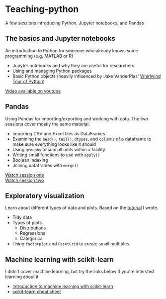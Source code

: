 # Teaching-python
A few sessions introducing Python, Jupyter notebooks, and Pandas

## The basics and Jupyter notebooks
An introduction to Python for someone who already knows some programming (e.g. MATLAB or R)
- Jupyter notebooks and why they are useful for researchers
- Using and managing Python packages
- Basic Python objects (heavily influenced by Jake VanderPlas' [Whirlwind Tour of Python](https://github.com/jakevdp/WhirlwindTourOfPython/tree/master/))

[Video available on youtube](https://youtu.be/DtVUgC5uNLI)

## Pandas
Using Pandas for importing/exporting and working with data. The two sessions cover mostly the same material.
- Importing CSV and Excel files as DataFrames
- Examining the `head()`, `tail()`. `dtypes`, and `columns` of a dataframe to make sure everything looks like it should
- Using `groupby` to sum all units within a facility
- Writing small functions to use with `apply()`
- Boolean indexing
- Joining dataframes with `merge()`

[Watch session one](https://youtu.be/Uuzc2iRupa0)  
[Watch session two](https://youtu.be/Jy6dc62jJrc)

## Exploratory visualization
Learn about different types of data and plots. Based on the [tutorial](https://github.com/gschivley/Visualization-tutorial) I wrote.
- Tidy data
- Types of plots
  - Distributions
  - Regressions
  - Categorical
- Using `factorplot` and `FacetGrid` to create small multiples

## Machine learning with scikit-learn
I didn't cover machine learning, but try the links below if you're intersted learning about it

- [Introduction to machine learning with scikit-learn](https://github.com/justmarkham/scikit-learn-videos)
- [scikit-learn cheat sheet](https://www.datacamp.com/community/blog/scikit-learn-cheat-sheet#gs.pYTV1M0)
